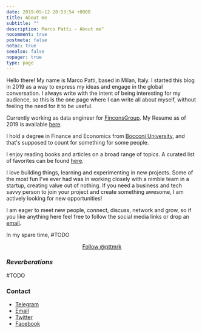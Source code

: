 ```yaml
---
date: 2019-05-12 20:53:54 +0800
title: About me
subtitle: ""
description: Marco Patti - About me"
nocomment: true
postmeta: false
notoc: true
seealso: false
nopager: true
type: page
---
```


Hello there! My name is Marco Patti, based in Milan, Italy.
I started this blog in 2019 as a way to express my ideas and engage in the global conversation. I always write with the intent of being interesting for my audience, so this is the one page where I can write all about myself, without feeling the need for it to be useful.

<i class="fa fa-briefcase about-icon"></i> 
Currently working as data engineer for [FinconsGroup](http://www.finconsgroup.com/). My Resume as of 2019 is available [here](/cv.md). 

<i class="fa fa-graduation-cap about-icon"></i>
I hold a degree in Finance and Economics from [Bocconi University](http://unibocconi.it), and that's supposed to count for something for some people.

<i class="fa fa-book about-icon"></i> 
I enjoy reading books and articles on a broad range of topics. A curated list of favorites can be found [here](/books).

<i class="fa fa-code about-icon"></i> 
I love building things, learning and experimenting in new projects. Some of the most fun I've ever had was in working closely with a nimble team in a startup, creating value out of nothing. If you need a business and tech savvy person to join your project and create something awesome, I am actively looking for new opportunities! 

<i class="fa fa-envelope about-icon"></i>
I am eager to meet new people, connect, discuss, network and grow, so if you like anything here feel free to follow the social media links or drop an [email](<mailto:email@example.com>).


<i class="fa fa-heart about-icon"></i>
In my spare time, #TODO

<center>
	<i class="fa fa-twitter about-icon"></i>  <a href="https://twitter.com/pttmrk" class="twitter-follow-button" data-size="large" data-show-count="false"> Follow @pttmrk</a>
	<script async src="//platform.twitter.com/widgets.js" charset="utf-8"></script><i class="fa fa-twitter about-icon"></i>
</center>

### *Reverberations*
#TODO

### Contact

* [Telegram](https://t.me/mkrco)
* [Email](<mailto:pattimrk@gmail.com>)
* [Twitter](https://twitter.com/pttmrk)
* [Facebook](https://facebook.com/pttmrk)
